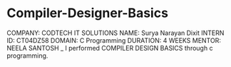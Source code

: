 # Compiler-Designer-Basics
COMPANY: CODTECH IT SOLUTIONS
NAME: Surya Narayan Dixit
INTERN ID: CT04DZ58 
DOMAIN: C Programming 
DURATION: 4 WEEKS
MENTOR: NEELA SANTOSH _ 
I performed COMPILER DESIGN BASICS through c programming.
